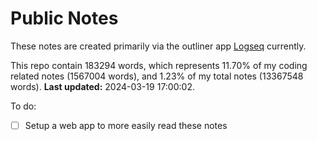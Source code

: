 # Public Notes

These notes are created primarily via the outliner app [Logseq](https://github.com/logseq/logseq) currently.

This repo contain 183294 words, which represents 11.70% of my coding related notes (1567004 words), and 1.23% of my total notes (13367548 words). **Last updated:** 2024-03-19 17:00:02. 

To do:

- [ ] Setup a web app to more easily read these notes
